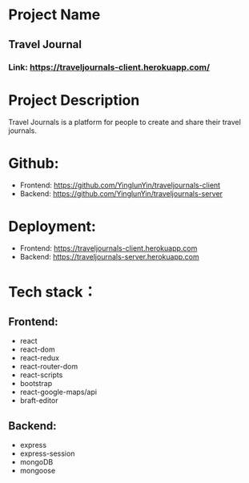 # Project Name
## Travel Journal
### Link: https://traveljournals-client.herokuapp.com/

# Project Description
Travel Journals is a platform for people to create and share their travel journals.

# Github:
* Frontend: https://github.com/YinglunYin/traveljournals-client
* Backend: https://github.com/YinglunYin/traveljournals-server

# Deployment:
* Frontend: https://traveljournals-client.herokuapp.com
* Backend: https://traveljournals-server.herokuapp.com

# Tech stack：
## Frontend:
* react
* react-dom
* react-redux
* react-router-dom
* react-scripts
* bootstrap
* react-google-maps/api
* braft-editor

## Backend:
* express
* express-session
* mongoDB
* mongoose
